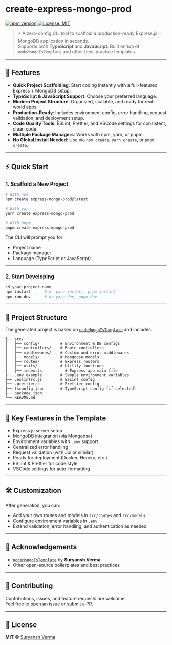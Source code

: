# create-express-mongo-prod

[![npm version](https://img.shields.io/npm/v/create-express-mongo-prod)](https://www.npmjs.com/package/create-express-mongo-prod)
[![License: MIT](https://img.shields.io/badge/License-MIT-yellow.svg)](LICENSE)

> ⚡️ A zero-config CLI tool to scaffold a production-ready Express.js + MongoDB application in seconds.  
> Supports both **TypeScript** and **JavaScript**. Built on top of `nodeMongoTsTemplate` and other best-practice templates.

---

## 🚀 Features

- **Quick Project Scaffolding**: Start coding instantly with a full-featured Express + MongoDB setup.
- **TypeScript & JavaScript Support**: Choose your preferred language.
- **Modern Project Structure**: Organized, scalable, and ready for real-world apps.
- **Production-Ready**: Includes environment config, error handling, request validation, and deployment setup.
- **Code Quality Tools**: ESLint, Prettier, and VSCode settings for consistent, clean code.
- **Multiple Package Managers**: Works with npm, yarn, or pnpm.
- **No Global Install Needed**: Use via `npm create`, `yarn create`, or `pnpm create`.

---

## ⚡ Quick Start

### 1. Scaffold a New Project

```bash
# With npm
npm create express-mongo-prod@latest

# With yarn
yarn create express-mongo-prod

# With pnpm
pnpm create express-mongo-prod
```

The CLI will prompt you for:

- Project name
- Package manager
- Language (TypeScript or JavaScript)

---

### 2. Start Developing

```bash
cd your-project-name
npm install      # or yarn install, pnpm install
npm run dev      # or yarn dev, pnpm dev
```

---

## 📁 Project Structure

The generated project is based on [`nodeMongoTsTemplate`](https://github.com/suryanshverma/nodeMongoTsTemplate) and includes:

```
├── src/
│   ├── config/         # Environment & DB configs
│   ├── controllers/    # Route controllers
│   ├── middlewares/    # Custom and error middlewares
│   ├── models/         # Mongoose models
│   ├── routes/         # Express routers
│   ├── utils/          # Utility functions
│   ├── index.ts          # Express app main file
├── .env.example        # Sample environment variables
├── .eslintrc.js        # ESLint config
├── .prettierrc         # Prettier config
├── tsconfig.json       # TypeScript config (if selected)
├── package.json
└── README.md
```

---

## 🧩 Key Features in the Template

- Express.js server setup
- MongoDB integration (via Mongoose)
- Environment variables with `.env` support
- Centralized error handling
- Request validation (with Joi or similar)
- Ready for deployment (Docker, Heroku, etc.)
- ESLint & Prettier for code style
- VSCode settings for auto-formatting

---

## 🛠️ Customization

After generation, you can:

- Add your own routes and models in `src/routes` and `src/models`
- Configure environment variables in `.env`
- Extend validation, error handling, and authentication as needed

---

## 🙏 Acknowledgements

- [`nodeMongoTsTemplate`](https://github.com/suryanshverma/nodeMongoTsTemplate) by **Suryansh Verma**
- Other open-source boilerplates and best practices

---

## 🤝 Contributing

Contributions, issues, and feature requests are welcome!  
Feel free to [open an issue](https://github.com/suryanshverma/create-express-mongo-prod/issues) or submit a PR.

---

## 📄 License

**MIT** © [Suryansh Verma](https://github.com/suryanshverma)
